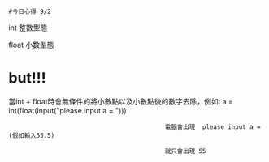```
#今日心得 9/2
```

int 整數型態

float 小數型態

# but!!! 

當int + float時會無條件的將小數點以及小數點後的數字去除，例如: a = int(float(input("please input a = ")))
                                                     
                                               電腦會出現  please input a = (假如輸入55.5)
                                               
                                               就只會出現 55
